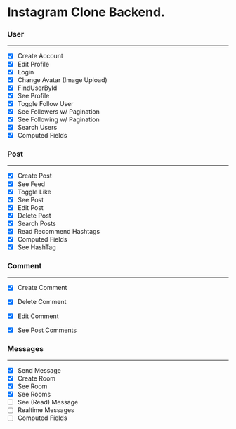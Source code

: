 # Instagram Clone Backend.

### User
___
- [X] Create Account
- [X] Edit Profile
- [X] Login
- [X] Change Avatar (Image Upload)
- [X] FindUserById
- [X] See Profile
- [X] Toggle Follow User
- [X] See Followers w/ Pagination
- [X] See Following w/ Pagination
- [X] Search Users
- [X] Computed Fields

### Post
___
- [X] Create Post
- [X] See Feed
- [X] Toggle Like
- [X] See Post
- [X] Edit Post
- [X] Delete Post
- [X] Search Posts
- [X] Read Recommend Hashtags
- [X] Computed Fields
- [X] See HashTag

### Comment
___
- [X] Create Comment
- [X] Delete Comment
- [X] Edit Comment
- [X] See Post Comments


### Messages
___
- [X] Send Message
- [X] Create Room
- [X] See Room
- [X] See Rooms
- [ ] See (Read) Message
- [ ] Realtime Messages
- [ ] Computed Fields